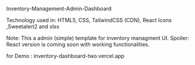 Inventory-Management-Admin-Dashboard

Technology used in: HTML5, CSS, TailwindCSS (CDN), React Icons ,Sweetalert2 and xlsx

 Note: This a  admin (simple) template for inventory managment UI. 
 Spoiler: React version is coming soon with working functionalities.

 for Demo : inventory-dashboard-two.vercel.app
